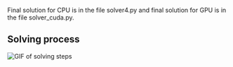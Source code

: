 Final solution for CPU is in the file solver4.py and final solution for GPU is in the file solver_cuda.py.
## Solving process
![GIF of solving steps](solving.gif)